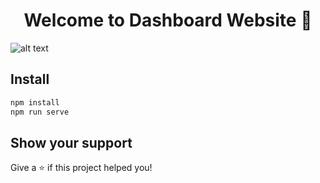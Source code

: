 <h1 align="center">Welcome to Dashboard Website 👋</h1>

![alt text](https://github.com/mariovida/dashboard-website/src/assets/screen_home.png?raw=true)

## Install

```sh
npm install
npm run serve
```

## Show your support

Give a ⭐️ if this project helped you!
